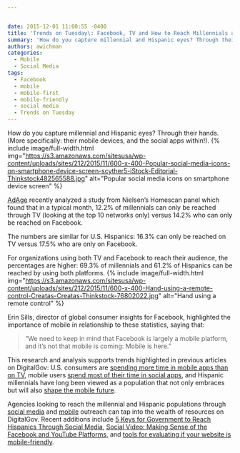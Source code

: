 ```yaml
---


date: 2015-12-01 11:00:55 -0400
title: 'Trends on Tuesday\: Facebook, TV and How to Reach Millennials and Hispanics'
summary: 'How do you capture millennial and Hispanic eyes? Through their hands. (More specifically\: their mobile devices, and the social apps within!). AdAge recently analyzed a study from Nielsen&rsquo;s Homescan panel which found that in a typical month, 12.2% of millennials can only be reached through TV (looking at the top 10 networks only) versus 14.2%'
authors: awichman
categories:
  - Mobile
  - Social Media
tags:
  - Facebook
  - mobile
  - mobile-first
  - mobile-friendly
  - social media
  - Trends on Tuesday
---
```


How do you capture millennial and Hispanic eyes? Through their hands. (More specifically: their mobile devices, and the social apps within!). 
{% include image/full-width.html img="https://s3.amazonaws.com/sitesusa/wp-content/uploads/sites/212/2015/11/600-x-400-Popular-social-media-icons-on-smartphone-device-screen-scyther5-iStock-Editorial-Thinkstock482565588.jpg" alt="Popular social media icons on smartphone device screen" %} 

[AdAge](http://adage.com/article/ad-age-research/facebook-top-tv-reaching-millennials-hispanics/300811/) recently analyzed a study from Nielsen’s Homescan panel which found that in a typical month, 12.2% of millennials can only be reached through TV (looking at the top 10 networks only) versus 14.2% who can only be reached on Facebook.

The numbers are similar for U.S. Hispanics: 16.3% can only be reached on TV versus 17.5% who are only on Facebook.

For organizations using both TV and Facebook to reach their audience, the percentages are higher: 69.3% of millennials and 61.2% of Hispanics can be reached by using both platforms. 
{% include image/full-width.html img="https://s3.amazonaws.com/sitesusa/wp-content/uploads/sites/212/2015/11/600-x-400-Hand-using-a-remote-control-Creatas-Creatas-Thinkstock-76802022.jpg" alt="Hand using a remote control" %} 

Erin Sills, director of global consumer insights for Facebook, highlighted the importance of mobile in relationship to these statistics, saying that:

> &#8220;We need to keep in mind that Facebook is largely a mobile platform, and it&#8217;s not that mobile is coming: Mobile is here.”

This research and analysis supports trends highlighted in previous articles on DigitalGov: U.S. consumers are [spending more time in mobile apps than on TV](https://www.WHATEVER/2015/10/06/trends-on-tuesday-the-rise-of-apps-the-decline-of-tv/), mobile users [spend most of their time in social apps](https://www.WHATEVER/2015/10/27/trends-on-tuesday-users-spend-most-of-their-time-in-social-apps/), and Hispanic millennials have long been viewed as a population that not only embraces but will also [shape the mobile future](https://www.WHATEVER/2014/05/27/trends-on-tuesday-hispanic-millennials-provide-insight-on-mobile-future/).

Agencies looking to reach the millennial and Hispanic populations through [social media](https://www.WHATEVER/category/socialmedia/) and [mobile](https://www.WHATEVER/category/mobile/) outreach can tap into the wealth of resources on DigitalGov. Recent additions include [5 Keys for Government to Reach Hispanics Through Social Media](https://www.WHATEVER/2015/11/05/somossocial-5-keys-for-government-to-reach-hispanics-through-social-media/), [Social Video: Making Sense of the Facebook and YouTube Platforms](https://www.WHATEVER/2015/01/30/social-video-making-sense-of-the-facebook-and-youtube-platforms/), and [tools for evaluating if your website is mobile-friendly](https://www.WHATEVER/2015/10/23/is-your-site-mobile-friendly/).